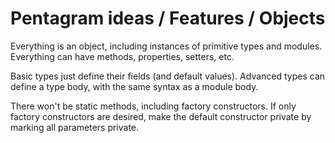 # Pentagram ideas / Features / Objects

Everything is an object, including instances of primitive types and modules. Everything can have methods, properties, setters, etc.

Basic types just define their fields (and default values). Advanced types can define a type body, with the same syntax as a module body.

There won't be static methods, including factory constructors. If only factory constructors are desired, make the default constructor private by marking all parameters private.
